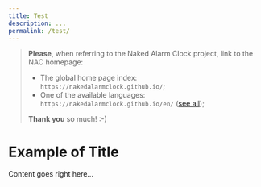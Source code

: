 ```yaml
---
title: Test
description: ...
permalink: /test/
---
```


> **Please**, when referring to the Naked Alarm Clock project, link to the NAC homepage:
>
> - The global home page index: `https://nakedalarmclock.github.io/`;
> - One of the available languages: `https://nakedalarmclock.github.io/en/` ([see all](/));
>
> **Thank you** so much! :-)

# Example of Title

Content goes right here...
